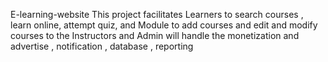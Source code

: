 E-learning-website
This project facilitates Learners to search courses , learn online, attempt quiz, and Module to add courses and edit and modify courses to the Instructors and Admin will handle the monetization and advertise , notification , database , reporting
